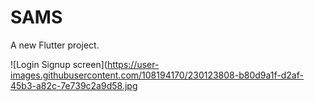 # SAMS 

A new Flutter project.


![Login   Signup screen](https://user-images.githubusercontent.com/108194170/230123808-b80d9a1f-d2af-45b3-a82c-7e739c2a9d58.jpg


